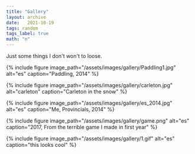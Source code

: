 ```yaml
---
title: "Gallery"
layout: archive
date:   2021-10-19
tags: random
tags_label: true
math: "n"
---
```


Just some things I don't won't to loose.

{% include figure image_path="/assets/images/gallery/Paddling1.jpg" alt="es" caption="Paddling, 2014" %}

{% include figure image_path="/assets/images/gallery/carleton.jpg" alt="carleton" caption="Carleton in the snow" %}

{% include figure image_path="/assets/images/gallery/es_2014.jpg" alt="es" caption="Me, Provincials, 2014" %}


{% include figure image_path="/assets/images/gallery/game.png" alt="es" caption="2017, From the terrible game I made in first year" %}

{% include figure image_path="/assets/images/gallery/1.gif" alt="es" caption="this looks cool" %}

